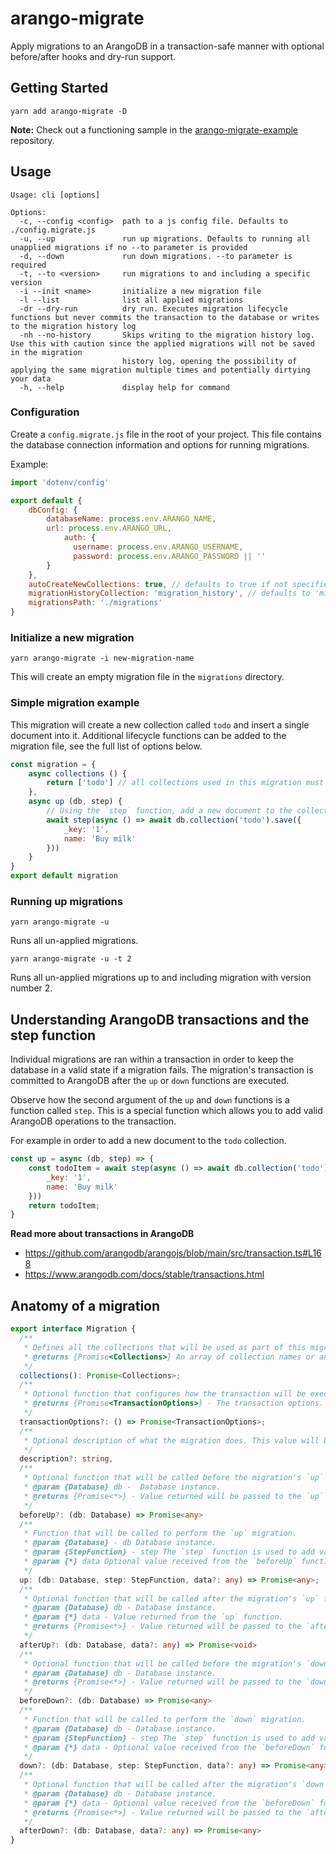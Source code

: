 # arango-migrate

Apply migrations to an ArangoDB in a transaction-safe manner with optional before/after hooks and dry-run support.

## Getting Started

```console
yarn add arango-migrate -D
```

**Note:** Check out a functioning sample in the [arango-migrate-example](https://github.com/TimMikeladze/arango-migrate-example) repository.

## Usage

```
Usage: cli [options]

Options:
  -c, --config <config>  path to a js config file. Defaults to ./config.migrate.js
  -u, --up               run up migrations. Defaults to running all unapplied migrations if no --to parameter is provided
  -d, --down             run down migrations. --to parameter is required
  -t, --to <version>     run migrations to and including a specific version
  -i --init <name>       initialize a new migration file
  -l --list              list all applied migrations
  -dr --dry-run          dry run. Executes migration lifecycle functions but never commits the transaction to the database or writes to the migration history log
  -nh --no-history       Skips writing to the migration history log. Use this with caution since the applied migrations will not be saved in the migration
                         history log, opening the possibility of applying the same migration multiple times and potentially dirtying your data
  -h, --help             display help for command
```

### Configuration

Create a `config.migrate.js` file in the root of your project. This file contains the database connection information and options for running migrations.

Example:

```js
import 'dotenv/config'

export default {
    dbConfig: {
        databaseName: process.env.ARANGO_NAME,
        url: process.env.ARANGO_URL,
            auth: {
              username: process.env.ARANGO_USERNAME,
              password: process.env.ARANGO_PASSWORD || ''
        }
    }, 
    autoCreateNewCollections: true, // defaults to true if not specified
    migrationHistoryCollection: 'migration_history', // defaults to 'migration_history' if not specified
    migrationsPath: './migrations'
}
```

### Initialize a new migration

`yarn arango-migrate -i new-migration-name`

This will create an empty migration file in the `migrations` directory.

### Simple migration example

This migration will create a new collection called `todo` and insert a single document into it. Additional lifecycle functions can be added to the migration file, see the full list of options below.

```javascript
const migration = {
    async collections () {
        return ['todo'] // all collections used in this migration must be defined here.
    },
    async up (db, step) {
        // Using the `step` function, add a new document to the collection as part of this migration's transaction.
        await step(async () => await db.collection('todo').save({
            _key: '1',
            name: 'Buy milk'
        }))
    }
}
export default migration
```

### Running up migrations

`yarn arango-migrate -u`

Runs all un-applied migrations.

`yarn arango-migrate -u -t 2`

Runs all un-applied migrations up to and including migration with version number 2.

## Understanding ArangoDB transactions and the step function

Individual migrations are ran within a transaction in order to keep the database in a valid state if a migration fails. The migration's transaction is committed to ArangoDB after the `up` or `down` functions are executed.

Observe how the second argument of the `up` and `down` functions is a function called `step`. This is a special function which allows you to add valid ArangoDB operations to the transaction.

For example in order to add a new document to the `todo` collection.

```js
const up = async (db, step) => {
    const todoItem = await step(async () => await db.collection('todo').save({
        _key: '1',
        name: 'Buy milk'
    }))
    return todoItem;
}
```

**Read more about transactions in ArangoDB**

- https://github.com/arangodb/arangojs/blob/main/src/transaction.ts#L168
- https://www.arangodb.com/docs/stable/transactions.html

## Anatomy of a migration

```typescript
export interface Migration {
  /**
   * Defines all the collections that will be used as part of this migration.
   * @returns {Promise<Collections>} An array of collection names or an array of collection options.
   */
  collections(): Promise<Collections>;
  /**
   * Optional function that configures how the transaction will be executed. See ArangoDB documentation for more information.
   * @returns {Promise<TransactionOptions>} - The transaction options.
   */
  transactionOptions?: () => Promise<TransactionOptions>;
  /**
   * Optional description of what the migration does. This value will be stored in the migration log.
   */
  description?: string,
  /**
   * Optional function that will be called before the migration's `up` function is executed.
   * @param {Database} db -  Database instance.
   * @returns {Promise<*>} - Value returned will be passed to the `up` function.
   */
  beforeUp?: (db: Database) => Promise<any>
  /**
   * Function that will be called to perform the `up` migration.
   * @param {Database} - db Database instance.
   * @param {StepFunction} - step The `step` function is used to add valid ArangoDB operations to the transaction.
   * @param {*} data Optional value received from the `beforeUp` function.
   */
  up: (db: Database, step: StepFunction, data?: any) => Promise<any>;
  /**
   * Optional function that will be called after the migration's `up` function is executed.
   * @param {Database} db - Database instance.
   * @param {*} data - Value returned from the `up` function.
   * @returns {Promise<*>} - Value returned will be passed to the `afterUp` function.
   */
  afterUp?: (db: Database, data?: any) => Promise<void>
  /**
   * Optional function that will be called before the migration's `down` function is executed.
   * @param {Database} db - Database instance.
   * @returns {Promise<*>} - Value returned will be passed to the `down` function.
   */
  beforeDown?: (db: Database) => Promise<any>
  /**
   * Function that will be called to perform the `down` migration.
   * @param {Database} db - Database instance.
   * @param {StepFunction} - step The `step` function is used to add valid ArangoDB operations to the transaction.
   * @param {*} data - Optional value received from the `beforeDown` function.
   */
  down?: (db: Database, step: StepFunction, data?: any) => Promise<any>;
  /**
   * Optional function that will be called after the migration's `down` function is executed.
   * @param {Database} db - Database instance.
   * @param {*} data - Optional value received from the `beforeDown` function.
   * @returns {Promise<*>} - Value returned will be passed to the `afterDown` function.
   */
  afterDown?: (db: Database, data?: any) => Promise<any>
}
```
